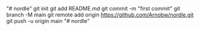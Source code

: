 "# nordle"  git init git add README.md git commit -m "first commit" git branch -M main git remote add origin https://github.com/Arnobw/nordle.git git push -u origin main
"# nordle" 
